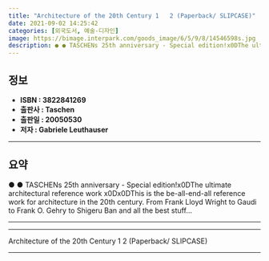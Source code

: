 ```yaml
---
title: "Architecture of the 20th Century 1   2 (Paperback/ SLIPCASE)"
date: 2021-09-02 14:25:42
categories: [외국도서, 예술-디자인]
image: https://bimage.interpark.com/goods_image/6/5/9/8/14546598s.jpg
description: ● ● TASCHENs 25th anniversary - Special edition!x0DThe ultimate architectural reference work x0Dx0DThis is the be-all-end-all reference work for architecture
---
```


## **정보**

- **ISBN : 3822841269**
- **출판사 : Taschen**
- **출판일 : 20050530**
- **저자 : Gabriele Leuthauser**

------



## **요약**

●  ●  TASCHENs 25th anniversary - Special edition!x0DThe ultimate architectural reference work x0Dx0DThis is the be-all-end-all reference work for architecture in the 20th century. From Frank Lloyd Wright to Gaudi to Frank O. Gehry to Shigeru Ban and all the best stuff... 

------



------


Architecture of the 20th Century 1   2 (Paperback/ SLIPCASE) 

------


